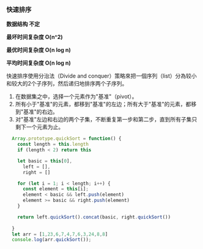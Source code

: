 <!--
 * @File: 
 * @Author: 张宏亮 - zhl@xiaoniren.cn
 * @Date: 2019-08-24 16:29:25
 * @LastEditors: 张宏亮<zhl@xiaoniren.cn>
 * @LastEditTime: 2019-08-24 16:44:37
 * @Description: file content
 * @Versions: 1.0.0
 -->
### 快速排序

**数据结构	不定**

**最坏时间复杂度	O(n^2)**

**最优时间复杂度  O(n log n)**

**平均时间复杂度	O(n log n)**

快速排序使用分治法（Divide and conquer）策略來把一個序列（list）分為较小和较大的2个子序列，然后递归地排序两个子序列。

1. 在数据集之中，选择一个元素作为"基准"（pivot）。
2. 所有小于"基准"的元素，都移到"基准"的左边；所有大于"基准"的元素，都移到"基准"的右边。
3. 对"基准"左边和右边的两个子集，不断重复第一步和第二步，直到所有子集只剩下一个元素为止。


```js
  Array.prototype.quickSort = function() {
    const length = this.length
    if (length < 2) return this

    let basic = this[0],
      left = [],
      right = []

    for (let i = 1; i < length; i++) {
      const element = this[i];
      element < basic && left.push(element)
      element >= basic && right.push(element)
    }

    return left.quickSort().concat(basic, right.quickSort())
    
  }
  let arr = [1,23,6,7,4,7,6,3,24,8,8]
  console.log(arr.quickSort());
```

